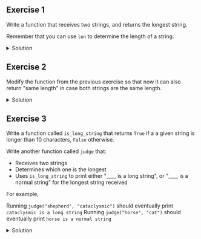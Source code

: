 ## Exercise 1

Write a function that receives two strings, and returns the longest string.

Remember that you can use `len` to determine the length of a string.


<details>
<summary>Solution</summary>
<div> 

```python
def longest_string(str1, str2):
    return str1 if len(str1) > len(str2) else str2


print(longest_string("abc", "ab"))
print(longest_string("ab", "abc"))
```
</div>
</details>



## Exercise 2

Modify the function from the previous exercise so that now it can also return "same length" in case both strings are the same length.


<details>
<summary>Solution</summary>
<div> 

```python
def longest_string(str1, str2):
    if len(str1) > len(str2):
        return str1
    elif len(str2) > len(str1):
        return str2
    return "same length"


print(longest_string("abc", "ab"))
print(longest_string("ab", "abc"))
print(longest_string("abc", "abc"))
```
</div>
</details>



## Exercise 3

Write a function called `is_long_string` that returns `True` if a a given string is longer than 10 characters, `False` otherwise.

Write another function called `judge` that:

- Receives two strings
- Determines which one is the longest
- Uses `is_long_string` to print either "____ is a long string", or "____ is a normal string" for the longest string received


For example,

Running `judge("shepherd", "cataclysmic")` should eventually print `cataclysmic is a long string`
Running `judge("horse", "cat")` should eventually print `horse is a normal string`

<details>
<summary>Solution</summary>
<div> 

```python
def is_long_string(text):
    max_length = 10
    return len(text) > max_length


def judge(str1, str2):
    longest = str1 if len(str1) > len(str2) else str2
    size = "long" if is_long_string(longest) else "normal"
    print(longest, f"is a {size} string")


judge("shepherd", "cataclysmic")
judge("horse", "cat")
```
</div>
</details>
